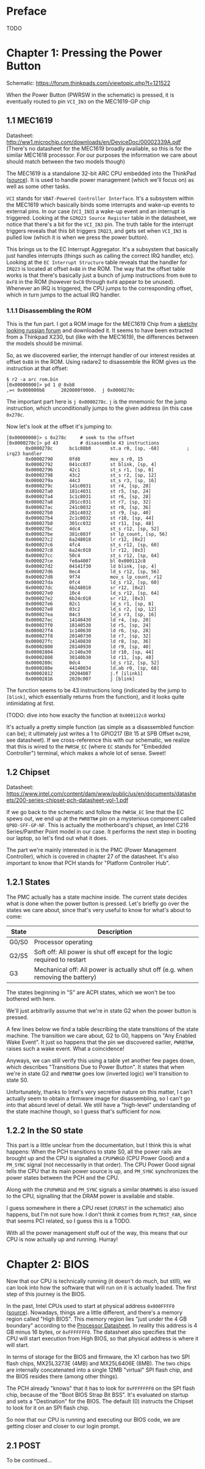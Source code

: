 # Preface

TODO

# Chapter 1: Pressing the Power Button

Schematic: https://forum.thinkpads.com/viewtopic.php?t=121522

When the Power Button (PWRSW in the schematic) is pressed, it is eventually
routed to pin `VCI_IN3` on the MEC1619-GP chip

## 1.1 MEC1619

Datasheet: http://ww1.microchip.com/downloads/en/DeviceDoc/00002339A.pdf (There's
no datasheet for the MEC1619 broadly available, so this is for the similar MEC1618
processor. For our purposes the information we care about should match between
the two models though)

The MEC1619 is a standalone 32-bit ARC CPU embedded into the ThinkPad
([source](https://github.com/hamishcoleman/thinkpad-ec/blob/master/docs/chips.txt)).
It is used to handle power management (which we'll focus on) as well as some
other tasks.

`VCI` stands for `VBAT-Powered Controller Interface`. It's a subsystem within
the MEC1619 which basically binds some interrupts and wake-up events to external
pins. In our case (`VCI_IN3`) a wake-up event and an interrupt is triggered.
Looking at the `GIRQ23 Source Register` table in the datasheet, we notice that
there's a bit for the `VCI_IN3` pin. The truth table for the interrupt triggers
reveals that this bit triggers `IRQ23`, and gets set when `VCI_IN3` is pulled
low (which it is when we press the power button).

This brings us to the EC Interrupt Aggregator. It's a subsystem that basically
just handles interrupts (things such as calling the correct IRQ handler, etc).
Looking at the `EC Interrupt Structure` table reveals that the handler for
`IRQ23` is located at offset `0xB8` in the ROM. The way that the offset table
works is that there's basically just a bunch of jump instructions from `0x00`
to `0xF8` in the ROM (however `0xC0` through `0xF8` appear to be unused). Whenever
an IRQ is triggered, the CPU jumps to the corresponding offset, which in turn
jumps to the actual IRQ handler.

### 1.1.1 Disassembling the ROM

This is the fun part. I got a ROM image for the MEC1619 Chip from a
[sketchy looking russian forum](https://ascnb1.ru/forma1/viewtopic.php?f=70&t=109179)
and downloaded it. It seems to have been extracted from a Thinkpad X230, but
(like with the MEC1619), the differences between the models should be minimal.

So, as we discovered earlier, the interrupt handler of our interest resides at
offset `0xB8` in the ROM. Using radare2 to disassemble the ROM gives us the
instruction at that offset:

```shell
$ r2 -a arc rom.bin
[0x00000000]> pd 1 @ 0xb8
,=< 0x000000b8      2020800f0000.  j 0x0000278c
```

The important part here is `j 0x0000278c`. `j` is the mnemonic for the jump
instruction, which unconditionally jumps to the given address (in this case
`0x278c`.

Now let's look at the offset it's jumping to:

```shell
[0x00000000]> s 0x278c     # seek to the offset
[0x0000278c]> pd 43        # disassemble 43 instructions
       0x0000278c      bc1c08b0       st.a r0, [sp, -68]          ; irq23 handler
       0x00002790      0fd8           mov_s r0, 15
       0x00002792      041cc037       st blink, [sp, 4]
       0x00002796      42c1           st_s r1, [sp, 8]
       0x00002798      43c2           st_s r2, [sp, 12]
       0x0000279a      44c3           st_s r3, [sp, 16]
       0x0000279c      141c0031       st r4, [sp, 20]
       0x000027a0      181c4031       st r5, [sp, 24]
       0x000027a4      1c1c8031       st r6, [sp, 28]
       0x000027a8      201cc031       st r7, [sp, 32]
       0x000027ac      241c0032       st r8, [sp, 36]
       0x000027b0      281c4032       st r9, [sp, 40]
       0x000027b4      2c1c8032       st r10, [sp, 44]
       0x000027b8      301cc032       st r11, [sp, 48]
       0x000027bc      4dc4           st_s r12, [sp, 52]
       0x000027be      381c003f       st lp_count, [sp, 56]
       0x000027c2      6a248010       lr r12, [0x2]
       0x000027c6      4fc4           st_s r12, [sp, 60]
       0x000027c8      6a24c010       lr r12, [0x3]
       0x000027cc      50c4           st_s r12, [sp, 64]
       0x000027ce      fe0a4007       bl 0x000112c8
       0x000027d2      04141f30       ld blink, [sp, 4]
       0x000027d6      0ec4           ld_s r12, [sp, 56]
       0x000027d8      9f74           mov_s lp_count, r12
       0x000027da      0fc4           ld_s r12, [sp, 60]
       0x000027dc      6b248010       sr r12, [0x2]
       0x000027e0      10c4           ld_s r12, [sp, 64]
       0x000027e2      6b24c010       sr r12, [0x3]
       0x000027e6      02c1           ld_s r1, [sp, 8]
       0x000027e8      03c2           ld_s r2, [sp, 12]
       0x000027ea      04c3           ld_s r3, [sp, 16]
       0x000027ec      14140430       ld r4, [sp, 20]
       0x000027f0      18140530       ld r5, [sp, 24]
       0x000027f4      1c140630       ld r6, [sp, 28]
       0x000027f8      20140730       ld r7, [sp, 32]
       0x000027fc      24140830       ld r8, [sp, 36]
       0x00002800      28140930       ld r9, [sp, 40]
       0x00002804      2c140a30       ld r10, [sp, 44]
       0x00002808      30140b30       ld r11, [sp, 48]
       0x0000280c      0dc4           ld_s r12, [sp, 52]
       0x0000280e      44140034       ld.ab r0, [sp, 68]
       0x00002812      20204087       j.f [ilink1]
       0x00002816      2020c007       j [blink]
```

The function seems to be 43 instructions long (indicated by the jump to `[blink]`,
which essentially returns from the function), and it looks quite intimidating
at first.

(TODO: dive into how exaclty the function at `0x000112c8` works)

It's actually a pretty simple function (as simple as a disassembled function
can be); it ultimately just writes a 1 to GPIO217 (Bit 15 at SPB Offset `0x290`,
see datasheet). If we cross-reference this with our schematic, we realize that
this is wired to the `PWRSW_EC` (where `EC` stands for "Embedded Controller")
terminal, which makes a whole lot of sense. Sweet!

## 1.2 Chipset

Datasheet: https://www.intel.com/content/dam/www/public/us/en/documents/datasheets/200-series-chipset-pch-datasheet-vol-1.pdf

If we go back to the schematic and follow the `PWRSW_EC` line that the EC spews
out, we end up at the `PWRBTN#` pin on a mysterious component called
`QP8D-SFF-GP-NF`. This is actually the motherboard's chipset, an Intel C216
Series/Panther Point model in our case. It performs the next step in booting our
laptop, so let's find out what it does.

The part we're mainly interested in is the PMC (Power Management Controller),
which is covered in chapter 27 of the datasheet. It's also important to know
that PCH stands for "Platform Controller Hub".

## 1.2.1 States

The PMC actually has a state machine inside. The current state decides what is
done when the power button is pressed. Let's briefly go over the states we care
about, since that's very useful to know for what's about to come:

| State    | Description                                                                     |
|----------|---------------------------------------------------------------------------------|
| G0/S0    | Processor operating                                                             |
| G2/S5    | Soft off: All power is shut off except for the logic required to restart        |
| G3       | Mechanical off: All power is actually shut off (e.g. when removing the battery) |

The states beginning in "S" are ACPI states, which we won't be too bothered with
here.

We'll just arbitrarily assume that we're in state G2 when the power button is
pressed.

A few lines below we find a table describing the state transitions of the state
machine. The transition we care about, G2 to G0, happens on "Any Enabled Wake
Event". It just so happens that the pin we discovered earlier, `PWRBTN#`, raises
such a wake event. What a coincidence!

Anyways, we can still verify this using a table yet another few pages down, which
describes "Transitions Due to Power Button". It states that when we're in state
G2 and `PWRBTN#` goes low (inverted logic) we'll transition to state S0.

Unfortunately, thanks to Intel's very secretive nature on this matter, I can't
actually seem to obtain a firmware image for disassembling, so I can't go into
that absurd level of detail. We still have a "high-level" understanding of the
state machine though, so I guess that's sufficient for now.

## 1.2.2 In the S0 state

This part is a little unclear from the documentation, but I think this is what
happens: When the PCH transitions to state S0, all the power rails are brought
up and the CPU is signalled a `CPUPWRGD` (CPU Power Good) and a `PM_SYNC` signal
(not neccessarily in that order). The CPU Power Good signal tells the CPU that
its main power source is up, and `PM_SYNC` synchronizes the power states between
the PCH and the CPU.

Along with the `CPUPWRGD` and `PM_SYNC` signals a similar `DRAMPWRG` is also
issued to the CPU, signalling that the DRAM power is available and stable.

I guess somewhere in there a CPU reset (`CPURST` in the schematic) also happens,
but I'm not sure how. I don't think it comes from `PLTRST_FAR`, since that seems
PCI related, so I guess this is a TODO.

With all the power management stuff out of the way, this means that our CPU is
now actually up and running. Hurray!

# Chapter 2: BIOS

Now that our CPU is technically running (it doesn't do much, but still), we can
look into how the software that will run on it is actually loaded. The first
step of this journey is the BIOS.

In the past, Intel CPUs used to start at physical address `0x000FFFF0`
([source](https://en.wikipedia.org/wiki/BIOS#System_startup)). Nowadays, things
are a little different, and there's a memory region called "High BIOS". This
memory region lies "just under the 4 GB boundary" according to the
[Processor Datasheet](https://www.versalogic.com/support/Downloads/Copperhead/3rd-gen-core-family-mobile-vol-2-datasheet.pdf).
In reality this address is 4 GB minus 16 bytes, or `0xFFFFFFF0`. The datasheet
also specifies that the CPU will start execution from High BIOS, so that physical
address is where it will start.

In terms of storage for the BIOS and firmware, the X1 carbon has two SPI flash
chips, MX25L3273E (4MB) and MX25L6406E (8MB). The two chips are internally
concatenated into a single 12MB "virtual" SPI flash chip, and the BIOS resides
there (among other things).

The PCH already "knows" that it has to look for `0xFFFFFFF0` on the SPI flash
chip, because of the "Boot BIOS Strap Bit BSS". It's evaluated on startup and
sets a "Destination" for the BIOS. The default (0) instructs the Chipset to
look for it on an SPI flash chip.

So now that our CPU is running and executing our BIOS code, we are getting
closer and closer to our login prompt.

## 2.1 POST


To be continued...
